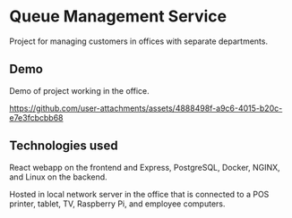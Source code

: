# Queue Management Service

Project for managing customers in offices with separate departments. 

## Demo

Demo of project working in the office. 


https://github.com/user-attachments/assets/4888498f-a9c6-4015-b20c-e7e3fcbcbb68


## Technologies used

React webapp on the frontend and Express, PostgreSQL, Docker, NGINX, and Linux on the backend.

Hosted in local network server in the office that is connected to a POS printer, tablet, TV, Raspberry Pi, and employee computers.
